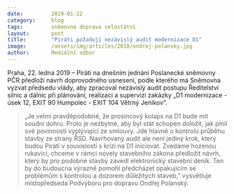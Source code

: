 ```yaml
---
date:         2019-01-22
category:     blog
tags:         sněmovna doprava celostátní
layout:       post
title:        "Piráti požadují nezávislý audit modernizace D1"
image:        /assets/img/articles/2018/ondrej-polansky.jpg 
author:       Mediální odbor
---
```



Praha, 22. ledna 2019 – Piráti na dnešním jednání Poslanecké sněmovny PČR předloží návrh doprovodného usnesení, podle kterého má Sněmovna vyzvat předsedu vlády, aby zpracoval nezávislý audit postupu Ředitelství silnic a dálnic při plánování, realizaci a supervizi zakázky „D1 modernizace - úsek 12, EXIT 90 Humpolec - EXIT 104 Větrný Jeníkov”. 

> „Je velmi pravděpodobné, že prosincový kolaps na D1 bude mít soudní dohru. Proto je nezbytné, aby byl stát schopen doložit, jak plnil své povinnosti vyplývající ze smlouvy. Jde hlavně o kontrolu průběhu stavby ze strany ŘSD. Navrhovaný audit ale není jediný krok, který budou Piráti v souvislosti s krizí na D1 iniciovat. Zvedáme hozenou rukavici, chceme v rámci novely stavebního zákona předložit návrh, který by pro podobné stavby zavedl elektronický stavební deník. Ten by do budoucna výrazně pomohl předcházet opakujícím se problémům s kontrolou a dozorem důležitých staveb,” vysvětluje místopředseda Podvýboru pro dopravu Ondřej Polanský. 
